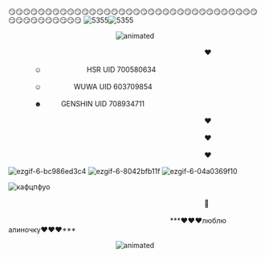😏😏😏😏😏😏😏😏😏😏😏😏😏😏😏😏😏😏😏😏😏😏😏😏😏😏😏😏😏😏😏😏😏😏😏😏😏😏😏😏😏😏😏😏
![5355](https://github.com/user-attachments/assets/24ddc2e1-7dfc-47a7-af6b-58b28732d3d3)![5355](https://github.com/user-attachments/assets/24ddc2e1-7dfc-47a7-af6b-58b28732d3d3)

<p align="center">
<img src=https://github.com/impostorTV/IMPOSTORTV/assets/171691477/6dfd40f7-74a7-411c-b32f-d017fd52cf19 alt="animated" />
</p> 

ㅤㅤㅤㅤㅤㅤㅤㅤㅤㅤㅤㅤㅤㅤㅤㅤㅤㅤㅤㅤㅤㅤㅤㅤㅤㅤㅤㅤㅤㅤ ♥

ㅤㅤㅤㅤ☺ㅤㅤㅤㅤㅤㅤㅤHSR UID 700580634

ㅤㅤㅤㅤ☺ㅤㅤㅤㅤㅤWUWA UID 603709854

ㅤㅤㅤㅤ☻ㅤㅤㅤGENSHIN UID 708934711

ㅤㅤㅤㅤㅤㅤㅤㅤㅤㅤㅤㅤㅤㅤㅤㅤㅤㅤㅤㅤㅤㅤㅤㅤㅤㅤㅤㅤㅤㅤ ♥

ㅤㅤㅤㅤㅤㅤㅤㅤㅤㅤㅤㅤㅤㅤㅤㅤㅤㅤㅤㅤㅤㅤㅤㅤㅤㅤㅤㅤㅤㅤ ♥

ㅤㅤㅤㅤㅤㅤㅤㅤㅤㅤㅤㅤㅤㅤㅤㅤㅤㅤㅤㅤㅤㅤㅤㅤㅤㅤㅤㅤㅤㅤ ♥

![ezgif-6-bc986ed3c4](https://github.com/impostorTV/IMPOSTORTV/assets/171691477/a2ddc562-7aad-4fea-9092-17507aba7f5a) ![ezgif-6-8042bfb11f](https://github.com/impostorTV/IMPOSTORTV/assets/171691477/6cccb625-6cd9-4994-9b7d-863859282373) ![ezgif-6-04a0369f10](https://github.com/impostorTV/IMPOSTORTV/assets/171691477/958004f7-0aeb-4049-86b1-3a9617c2c405)





![кафцпфуо](https://github.com/impostorTV/IMPOSTORTV/assets/171691477/c7d568b3-38e9-4d69-bed5-136db08841e9)

ㅤㅤㅤㅤㅤㅤㅤㅤㅤㅤㅤㅤㅤㅤㅤㅤㅤㅤㅤㅤㅤㅤㅤㅤㅤㅤㅤㅤㅤㅤ 🦔

ㅤㅤㅤㅤㅤㅤㅤㅤㅤㅤㅤㅤㅤㅤㅤㅤㅤㅤㅤㅤㅤㅤㅤㅤㅤ***♥♥♥люблю алиночку♥♥♥***

<p align="center">
<img src=https://github.com/impostorTV/IMPOSTORTV/assets/171691477/55e69e66-6b8a-48bc-b44e-68076f3e3f52 alt="animated" />
</p> 

